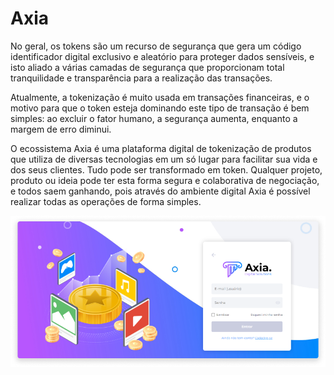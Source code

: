 # Axia

No geral, os tokens são um recurso de segurança que gera um código identificador digital exclusivo e aleatório para proteger dados sensíveis, e isto aliado a várias camadas de segurança que proporcionam total tranquilidade e transparência para a realização das transações.

Atualmente, a tokenização é muito usada em transações financeiras, e o motivo para que o token esteja dominando este tipo de transação é bem simples: ao excluir o fator humano, a segurança aumenta, enquanto a margem de erro diminui.

O ecossistema Axia é uma plataforma digital de tokenização de produtos que utiliza de diversas tecnologias em um só lugar para facilitar sua vida e dos seus clientes. Tudo pode ser transformado em token. Qualquer projeto, produto ou ideia pode ter esta forma segura e colaborativa de negociação, e todos saem ganhando, pois através do ambiente digital Axia é possível realizar todas as operações de forma simples.

![image](../img/about/eniatologin.png)